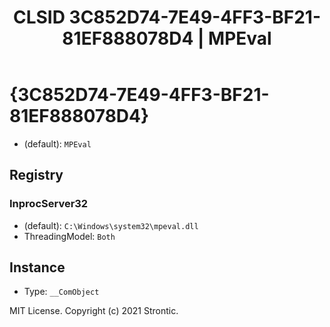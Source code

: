 ﻿---
title: "CLSID 3C852D74-7E49-4FF3-BF21-81EF888078D4 | MPEval"
excerpt: What is COM-Object CLSID 3C852D74-7E49-4FF3-BF21-81EF888078D4?
---

# {3C852D74-7E49-4FF3-BF21-81EF888078D4}

* (default): `MPEval`

## Registry


### InprocServer32

* (default): `C:\Windows\system32\mpeval.dll`
* ThreadingModel: `Both`

## Instance

* Type: `__ComObject`

MIT License. Copyright (c) 2021 Strontic.


